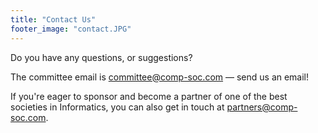 ```yaml
---
title: "Contact Us"
footer_image: "contact.JPG"
---
```


Do you have any questions, or suggestions?

The committee email is <a href="mailto:committee@comp-soc.com">committee@comp-soc.com</a> — send us an email!

If you're eager to sponsor and become a partner of one of the best societies in Informatics, you can also get in touch at <a href="mailto:partners@comp-soc.com">partners@comp-soc.com</a>.
